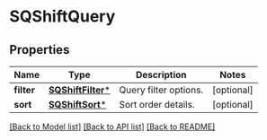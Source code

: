 # SQShiftQuery

## Properties
Name | Type | Description | Notes
------------ | ------------- | ------------- | -------------
**filter** | [**SQShiftFilter***](SQShiftFilter.md) | Query filter options. | [optional] 
**sort** | [**SQShiftSort***](SQShiftSort.md) | Sort order details. | [optional] 

[[Back to Model list]](../README.md#documentation-for-models) [[Back to API list]](../README.md#documentation-for-api-endpoints) [[Back to README]](../README.md)


